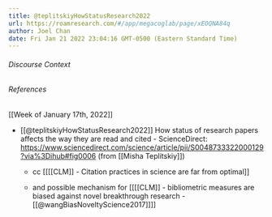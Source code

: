 ```yaml
---
title: @teplitskiyHowStatusResearch2022
url: https://roamresearch.com/#/app/megacoglab/page/xEOQNA84q
author: Joel Chan
date: Fri Jan 21 2022 23:04:16 GMT-0500 (Eastern Standard Time)
---
```




###### Discourse Context



###### References

[[Week of January 17th, 2022]]

- [[@teplitskiyHowStatusResearch2022]] How status of research papers affects the way they are read and cited - ScienceDirect: https://www.sciencedirect.com/science/article/pii/S0048733322000129?via%3Dihub#fig0006 (from [[Misha Teplitskiy]])

    - cc [[[[CLM]] - Citation practices in science are far from optimal]]

    - and possible mechanism for [[[[CLM]] - bibliometric measures are biased against novel breakthrough research - [[@wangBiasNoveltyScience2017]]]]
